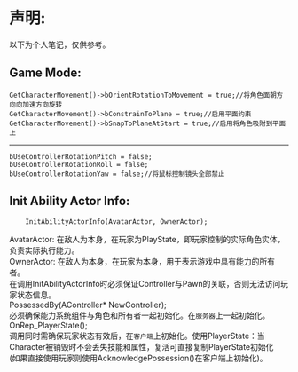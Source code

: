 声明:
=
以下为个人笔记，仅供参考。

Game Mode:
-
    GetCharacterMovement()->bOrientRotationToMovement = true;//将角色面朝方向向加速方向旋转
    GetCharacterMovement()->bConstrainToPlane = true;//启用平面约束
    GetCharacterMovement()->bSnapToPlaneAtStart = true;//启用将角色吸附到平面上
----------------------------------------------------------------------------------------------------
    bUseControllerRotationPitch = false;
    bUseControllerRotationRoll = false;
    bUseControllerRotationYaw = false;//将鼠标控制镜头全部禁止

Init Ability Actor Info:
-
		InitAbilityActorInfo(AvatarActor, OwnerActor);
AvatarActor: 在敌人为本身，在玩家为PlayState，即玩家控制的实际角色实体，负责实际执行能力。<br>
OwnerActor: 在敌人为本身，在玩家为本身，用于表示游戏中具有能力的所有者。<br>
在调用InitAbilityActorInfo时必须保证Controller与Pawn的关联，否则无法访问玩家状态信息。<br>
		PossessedBy(AController* NewController);<br>
必须确保能力系统组件与角色和所有者一起初始化。在`服务器`上一起初始化。<br>
		OnRep_PlayerState();<br>
调用同时需确保玩家状态有效后，在`客户端`上初始化。使用PlayerState：当Character被销毁时不会丢失技能和属性，复活可直接复制PlayerState初始化<br>
(如果直接使用玩家则使用AcknowledgePossession()在客户端上初始化)。<br>
